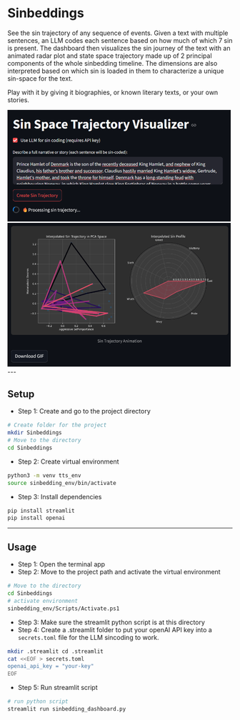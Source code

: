 # Sinbeddings

See the sin trajectory of any sequence of events.
Given a text with multiple sentences, an LLM codes each sentence based on how much of which 7 sin is present. 
The dashboard then visualizes the sin journey of the text with an animated radar plot and state space trajectory made up of 2 principal components of the whole sinbedding timeline.
The dimensions are also interpreted based on which sin is loaded in them to characterize a unique sin-space for the text.

Play with it by giving it biographies, or known literary texts, or your own stories.


<img src="/readmeimages/readme1.png" width="500">
<img src="/readmeimages/readme2.png" width="500">
---

## Setup

- Step 1: Create and go to the project directory
```bash
# Create folder for the project
mkdir Sinbeddings
# Move to the directory
cd Sinbeddings
```
- Step 2: Create virtual environment
```bash
python3 -m venv tts_env
source sinbedding_env/bin/activate
```
- Step 3: Install dependencies
```bash
pip install streamlit
pip install openai
```


---
## Usage
- Step 1: Open the terminal app
- Step 2: Move to the project path and activate the virtual environment
``` bash
# Move to the directory
cd Sinbeddings
# activate environment
sinbedding_env/Scripts/Activate.ps1     
```
- Step 3: Make sure the streamlit python script is at this directory
- Step 4: Create a .streamlit folder to put your openAI API key into a `secrets.toml` file for the LLM sincoding to work.
```bash
mkdir .streamlit cd .streamlit
cat <<EOF > secrets.toml
openai_api_key = "your-key"
EOF
```
- Step 5: Run streamlit script
```bash
# run python script
streamlit run sinbedding_dashboard.py   
```

